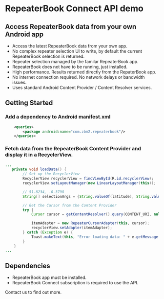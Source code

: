 # RepeaterBook Connect API demo

## Access RepeaterBook data from your own Android app

* Access the latest RepeaterBook data from your own app.
* No complex repeater selection UI to write, by default the current RepeaterBook selection is returned.
* Repeater selection managed by the familar RepeaterBook app.
* RepeaterBook does not have to be running, just installed.
* High performance. Results returned directly from the RepaterBook app.
* No internet connection required. No network delays or bandwidth issues.
* Uses standard Android Content Provider / Content Resolver services.

## Getting Started

### Add a dependency to Android manifest.xml

```xml
    <queries>
        <package android:name="com.zbm2.repeaterbook"/>
    </queries>
```

### Fetch data from the RepeaterBook Content Provider and display it in a RecyclerView.

```java
...
   private void loadData() {
        // Set up the RecyclerView
        RecyclerView recyclerView = findViewById(R.id.recyclerView);
        recyclerView.setLayoutManager(new LinearLayoutManager(this));

        // 51.8234, -0.3798
        String[] selectionArgs = {String.valueOf(latitude), String.valueOf(longitude)};

        // Get the Cursor from the Content Provider
        try {
            Cursor cursor = getContentResolver().query(CONTENT_URI, null, null, selectionArgs, null);

            itemAdapter = new RepeaterCursorAdapter(this, cursor);
            recyclerView.setAdapter(itemAdapter);
        } catch (Exception e) {
            Toast.makeText(this, "Error loading data: " + e.getMessage(), Toast.LENGTH_LONG).show();
        }
    }
...
```

## Dependencies

* RepeaterBook app must be installed.
* RepeaterBook Connect subscription is required to use the API.


Contact us to find out more.



